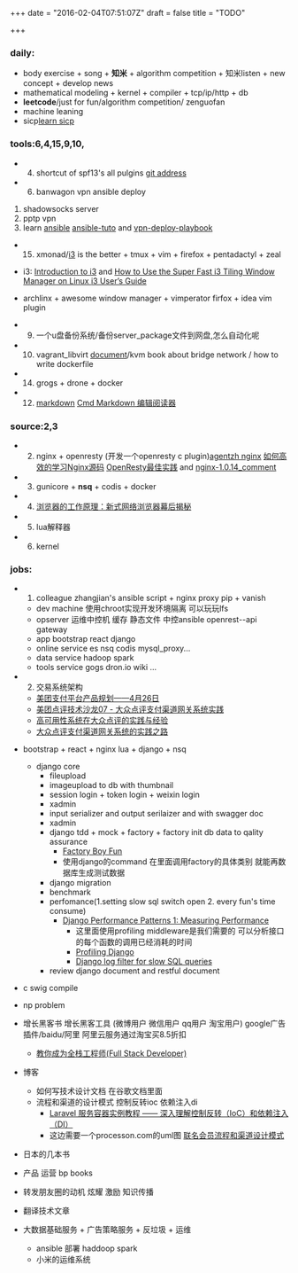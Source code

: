+++
date = "2016-02-04T07:51:07Z"
draft = false
title = "TODO"

+++

### daily:

* body exercise + song + **知米** + algorithm competition + 知米listen + new concept +  develop news 
* mathematical modeling + kernel + compiler + tcp/ip/http + db
* **leetcode**/just for fun/algorithm competition/ zenguofan
* machine leaning
* sicp[learn sicp](http://numbbbbb.com/2016/03/28/20160328_%E6%88%91%E5%A6%82%E4%BD%95%E7%94%A8%E4%B8%A4%E5%91%A8%E6%97%B6%E9%97%B4%E5%88%B7%E5%AE%8C%20SICP/?from=timeline&isappinstalled=0)

### tools:6,4,15,9,10,
*  4. shortcut of spf13's all pulgins [git address](https://github.com/spf13/spf13-vim)
*  6. banwagon vpn ansible deploy
1. shadowsocks server
2. pptp vpn
3. learn [ansible](http://ansible-tran.readthedocs.org/en/latest/docs/playbooks_special_topics.html)
[ansible-tuto](https://github.com/leucos/ansible-tuto) and [vpn-deploy-playbook](https://github.com/ftao/vpn-deploy-playbook)


* 15. xmonad/[i3](http://www.draconianoverlord.com/2014/05/26/from-xmonad-to-i3.html) is the better + tmux + vim + firefox + pentadactyl + zeal
* i3: [Introduction to i3](https://xpressrazor.wordpress.com/2014/01/27/introduction-to-i3/) and [How to Use the Super Fast i3 Tiling Window Manager on Linux ](https://www.linux.com/learn/tutorials/766143-how-to-use-the-superfast-i3-tiling-window-manager-on-linux)
[i3 User’s Guide](https://i3wm.org/docs/userguide.html)
* archlinx + awesome window manager + vimperator firfox + idea vim plugin

* 9. 一个u盘备份系统/备份server_package文件到网盘,怎么自动化呢
* 10. vagrant_libvirt [document](https://github.com/pradels/vagrant-libvirt)/kvm book about bridge network / how to write dockerfile
* 14. grogs + drone + docker
* 12. [markdown](http://wowubuntu.com/markdown/index.html#header)
[Cmd Markdown 编辑阅读器](https://www.zybuluo.com/mdeditor)

### source:2,3
*  2. nginx + openresty (开发一个openresty c plugin)[agentzh nginx](https://openresty.org/download/agentzh-nginx-tutorials-zhcn.html#02-NginxDirectiveExecOrder11)
[如何高效的学习Nginx源码](https://www.zhihu.com/question/20857459) [OpenResty最佳实践](https://moonbingbing.gitbooks.io/openresty-best-practices/content/ngx_lua/block_io.html)
and [nginx-1.0.14_comment](https://github.com/jianfengye/nginx-1.0.14_comment)
*  3. gunicore +  **nsq** + codis + docker
* 4. [浏览器的工作原理：新式网络浏览器幕后揭秘](http://www.html5rocks.com/zh/tutorials/internals/howbrowserswork/)
* 5. lua解释器
* 6. kernel

### jobs:
* 1. colleague zhangjian's ansible script + nginx proxy pip + vanish
  * dev machine 使用chroot实现开发环境隔离  可以玩玩lfs
  * opserver  运维中控机  缓存 静态文件 中控ansible  openrest--api gateway
  * app  bootstrap react django
  * online service  es nsq codis mysql_proxy...
  * data service hadoop spark 
  * tools service gogs dron.io wiki ...


* 2. 交易系统架构
  * [美团支付平台产品规划——4月26日](http://wenku.baidu.com/view/7daa609d376baf1ffd4fad09.html)
  * [美团点评技术沙龙07 - 大众点评支付渠道网关系统实践](http://www.slideshare.net/meituan/07-62250372)
  * [高可用性系统在大众点评的实践与经验](http://tech.meituan.com/high-availability-systems-dianping.html)
  * [大众点评支付渠道网关系统的实践之路](http://tech.meituan.com/The-Practice-of-Dianping-Channel-Gateway.html)

* bootstrap + react + nginx lua + django + nsq
  * django core
      * fileupload
      * imageupload to db with thumbnail
      * session login + token login + weixin login
      * xadmin
      * input serializer and output serilaizer and with swagger doc
      * xadmin
      * django tdd + mock + factory + factory init db data to qality assurance
          * [Factory Boy Fun](https://adamj.eu/tech/2014/09/03/factory-boy-fun/)
          * 使用django的command 在里面调用factory的具体类别 就能再数据库生成测试数据
      * django migration
      * benchmark
      * perfomance(1.setting slow sql switch open 2. every fun's time consume)
          * [Django Performance Patterns 1: Measuring Performance](http://www.morethanseven.net/2011/06/30/Django-performance-1-measuring-performance/)
              * 这里面使用profiling middleware是我们需要的 可以分析接口的每个函数的调用已经消耗的时间
              * [Profiling Django](https://code.djangoproject.com/wiki/ProfilingDjango)
              * [Django log filter for slow SQL queries](http://stackoverflow.com/questions/17108810/django-log-filter-for-slow-sql-queries)
      * review django document and restful document


* c swig compile
* np problem
* 增长黑客书   增长黑客工具 (微博用户 微信用户 qq用户 淘宝用户) google广告插件/baidu/阿里  阿里云服务通过淘宝买8.5折扣
  * [ 教你成为全栈工程师(Full Stack Developer) ](http://www.shareditor.com/blogshow/?blogId=2)
* 博客
  * 如何写技术设计文档 在谷歌文档里面 
  * 流程和渠道的设计模式 控制反转ioc 依赖注入di  
      * [Laravel 服务容器实例教程 —— 深入理解控制反转（IoC）和依赖注入（DI）](http://laravelacademy.org/post/769.html)
      * 这边需要一个processon.com的uml图 [联名会员流程和渠道设计模式](https://app.genmymodel.com/edit/_qEg1wD2tEeasXOwdiC7aMg/_qEhc0j2tEeasXOwdiC7aMg#)
* 日本的几本书
* 产品 运营 bp books
* 转发朋友圈的动机  炫耀 激励 知识传播  
* 翻译技术文章




* 大数据基础服务  +  广告策略服务 + 反垃圾  + 运维
  * ansible 部署 haddoop spark 
  * 小米的运维系统
